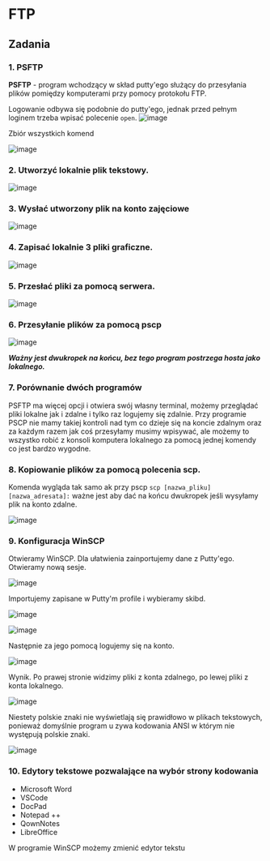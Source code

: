 # FTP
## Zadania
### 1. PSFTP
**PSFTP** - program wchodzący w skład putty'ego służący do przesyłania plików pomiędzy komputerami przy pomocy protokołu FTP.

Logowanie odbywa się podobnie do putty'ego, jednak przed pełnym loginem trzeba wpisać polecenie `open`.
![image](https://user-images.githubusercontent.com/64082421/230224914-88327fd3-53b8-4298-869e-0792c239059c.png)

Zbiór wszystkich komend

![image](https://user-images.githubusercontent.com/64082421/230225197-12372661-cc10-4b13-9a69-d611371cf620.png)

### 2. Utworzyć lokalnie plik tekstowy.

![image](https://user-images.githubusercontent.com/64082421/230225722-10d0cef6-1b14-49d0-b735-5b891d6a67f3.png)

### 3. Wysłać utworzony plik na konto zajęciowe

![image](https://user-images.githubusercontent.com/64082421/230226105-e6ea1f77-25ec-446a-9a70-f227c88f27bb.png)

### 4. Zapisać lokalnie 3 pliki graficzne.

![image](https://user-images.githubusercontent.com/64082421/230226721-8602b42e-72ff-4567-adf9-e8718bcf3141.png)


### 5. Przesłać pliki za pomocą serwera.

![image](https://user-images.githubusercontent.com/64082421/230226947-f4a5081a-792d-42eb-910f-55498fe4294f.png)

### 6. Przesyłanie plików za pomocą pscp

![image](https://user-images.githubusercontent.com/64082421/230228742-cb4d62d2-4a58-450d-b2ac-1ef03e062381.png)

***Ważny jest dwukropek na końcu, bez tego program postrzega hosta jako lokalnego.***

### 7. Porównanie dwóch programów
PSFTP ma więcej opcji i otwiera swój własny terminal, możemy przeglądać pliki lokalne jak i zdalne i tylko raz logujemy się zdalnie. Przy programie PSCP nie mamy takiej kontroli nad tym co dzieje się na koncie zdalnym oraz za każdym razem jak coś przesyłamy musimy wpisywać, ale możemy to wszystko robić z konsoli komputera lokalnego za pomocą jednej komendy co jest bardzo wygodne.

### 8. Kopiowanie plików za pomocą polecenia scp.
Komenda wygląda tak samo ak przy pscp `scp [nazwa_pliku] [nazwa_adresata]:` ważne jest aby dać na końcu dwukropek jeśli wysyłamy plik na konto zdalne.

![image](https://user-images.githubusercontent.com/64082421/230460557-11f739f7-0320-46df-8680-a14426051194.png)

### 9. Konfiguracja WinSCP

Otwieramy WinSCP. Dla ułatwienia zainportujemy dane z Putty'ego. Otwieramy nową sesje.

![image](https://user-images.githubusercontent.com/64082421/230463897-cd82243f-2c31-416c-a903-401c40992089.png)

Importujemy zapisane w Putty'm profile i wybieramy skibd.

![image](https://user-images.githubusercontent.com/64082421/230464148-8baf098a-677a-4b38-82d6-ec121239d2cf.png)

![image](https://user-images.githubusercontent.com/64082421/230464229-ef5884cf-7889-4fe5-83ed-aa136101bdda.png)

Następnie za jego pomocą logujemy się na konto.

![image](https://user-images.githubusercontent.com/64082421/230464394-04b41992-5075-4958-a2e6-abdae098b01b.png)

Wynik. Po prawej stronie widzimy pliki z konta zdalnego, po lewej pliki z konta lokalnego.

![image](https://user-images.githubusercontent.com/64082421/230464515-8fc6bb98-3ca2-416a-bcac-5a1eaae51710.png)

Niestety polskie znaki nie wyświetlają się prawidłowo w plikach tekstowych, ponieważ domyślnie program u zywa kodowania ANSI w którym nie występują polskie znaki. 

![image](https://user-images.githubusercontent.com/64082421/230465613-2111d37b-e402-481e-a4ad-e967ee8eeb49.png)

### 10. Edytory tekstowe pozwalające na wybór strony kodowania
  - Microsoft Word
  - VSCode
  - DocPad
  - Notepad ++
  - QownNotes
  - LibreOffice

W programie WinSCP możemy zmienić edytor tekstu

